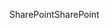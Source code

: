 <span data-ttu-id="12260-101">SharePoint</span><span class="sxs-lookup"><span data-stu-id="12260-101">SharePoint</span></span> 
